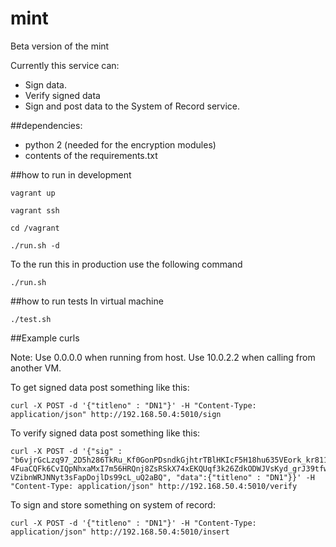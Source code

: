 # mint
Beta version of the mint

Currently this service can:
- Sign data.
- Verify signed data
- Sign and post data to the System of Record service.

##dependencies:
- python 2 (needed for the encryption modules)
- contents of the requirements.txt

##how to run in development

```
vagrant up
```

```
vagrant ssh
```

```
cd /vagrant
```

```
./run.sh -d
```

To the run this in production use the following command

```
./run.sh
```

##how to run tests
In virtual machine

```
./test.sh
```

##Example curls

Note:  Use 0.0.0.0 when running from host.  Use 10.0.2.2 when calling from another VM.

To get signed data post something like this:

```
curl -X POST -d '{"titleno" : "DN1"}' -H "Content-Type: application/json" http://192.168.50.4:5010/sign
```

To verify signed data post something like this:

```
curl -X POST -d '{"sig" : "b6vjrGcLzq97_2D5h286TkRu_Kf0GonPDsndkGjhtrTBlHKIcF5H18hu635VEork_kr811ZS7B-4FuaCQFk6CvIQpNhxaMxI7m56HRQnj8ZsRSkX74xEKQUqf3k26ZdkODWJVsKyd_grJ39tfwMvJJb9V5REpRa8qXGr1eXgK4gEqwmo2fkow_W8q_yqMTTm9jOuVeFaqCQzAJBFUEWgkuTLRd91Wm8MlF4RhG_w1YktGzVath3tvaiTXNfiyfZbzPu9viotpP81gsFpWw6xocrUDbKhhXw2rm0BU2NvqSMXJ3X1qZs-VZibnWRJNNyt3sFapDojlDs99cL_uQ2aBQ", "data":{"titleno" : "DN1"}}' -H "Content-Type: application/json" http://192.168.50.4:5010/verify
```

To sign and store something on system of record:

```
curl -X POST -d '{"titleno" : "DN1"}' -H "Content-Type: application/json" http://192.168.50.4:5010/insert
```
